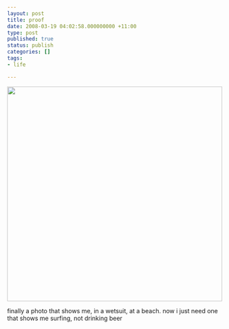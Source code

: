 ```yaml
---
layout: post
title: proof
date: 2008-03-19 04:02:58.000000000 +11:00
type: post
published: true
status: publish
categories: []
tags:
- life

---
```

<p><img src="{{ site.baseurl }}/assets/n756520633_2446972_8358.jpg" width="500" /></p>
<p>finally a photo that shows me, in a wetsuit, at a beach. now i just need one that shows me surfing, not drinking beer</p>
